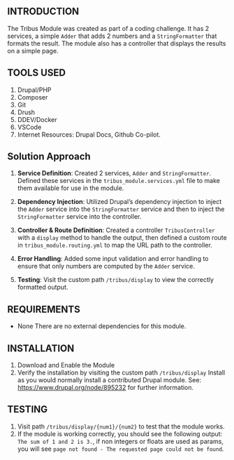 ## INTRODUCTION

The Tribus Module was created as part of a coding challenge. It has 2 services, a simple `Adder` that adds 2 numbers and a `StringFormatter` that formats the result. The module also has a controller that displays the results on a simple page. 

## TOOLS USED 

1. Drupal/PHP
2. Composer
3. Git
4. Drush
5. DDEV/Docker
6. VSCode
7. Internet Resources: Drupal Docs, Github Co-pilot. 

## Solution Approach

1. **Service Definition**: Created 2 services, `Adder` and `StringFormatter`. Defined these services in the `tribus_module.services.yml` file to make them available for use in the module.

2. **Dependency Injection**: Utilized Drupal’s dependency injection to inject the `Adder` service into the `StringFormatter` service and then to inject the `StringFormatter` service into the controller.

3. **Controller & Route Definition**: Created a controller `TribusController` with a `display` method to handle the output, then defined a custom route in `tribus_module.routing.yml` to map the URL path to the controller.

4. **Error Handling**: Added some input validation and error handling to ensure that only numbers are computed by the `Adder` service.

5. **Testing**: Visit the custom path `/tribus/display` to view the correctly formatted output.


## REQUIREMENTS

- None 
There are no external dependencies for this module.


## INSTALLATION

1. Download and Enable the Module
2. Verify the installation by visiting the custom path `/tribus/display`
Install as you would normally install a contributed Drupal module.
See: https://www.drupal.org/node/895232 for further information.

## TESTING

1. Visit path `/tribus/display/{num1}/{num2}` to test that the module works.
2. If the module is working correctly, you should see the following output:
`The sum of 1 and 2 is 3.`, if non integers or floats are used as params, you will see `page not found - The requested page could not be found`. 

